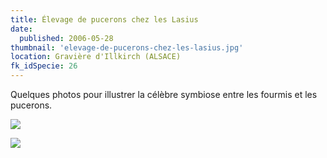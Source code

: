 ```yaml
---
title: Élevage de pucerons chez les Lasius
date:
  published: 2006-05-28
thumbnail: 'elevage-de-pucerons-chez-les-lasius.jpg'
location: Gravière d'Illkirch (ALSACE)
fk_idSpecie: 26
---
```


Quelques photos pour illustrer la célèbre symbiose entre les fourmis et les pucerons.

![](/img/articles/elevage-de-pucerons-chez-les-lasius/Lasius-sp-000.jpg)

![](/img/articles/elevage-de-pucerons-chez-les-lasius/Lasius-sp-001.jpg)
